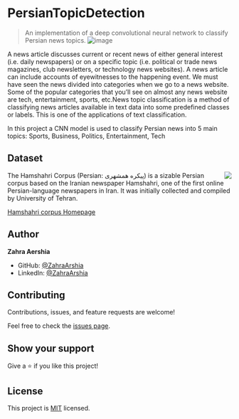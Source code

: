 # PersianTopicDetection
> An implementation of a deep convolutional neural network to classify Persian news topics.
![image](https://user-images.githubusercontent.com/78906545/198603427-42e197be-dd56-479b-a989-76a5726bb7db.png)

A news article discusses current or recent news of either general interest (i.e. daily newspapers) or on a specific topic (i.e. political or trade news magazines, club newsletters, or technology news websites). A news article can include accounts of eyewitnesses to the happening event. We must have seen the news divided into categories when we go to a news website. Some of the popular categories that you’ll see on almost any news website are tech, entertainment, sports, etc.News topic classification is a method of classifying news articles available in text data into some predefined classes or labels. This is one of the applications of text classification.

In this project a CNN model is used to classify Persian news into 5 main topics: Sports, Business, Politics, Entertainment, Tech

## Dataset
<img align='right' src="https://user-images.githubusercontent.com/78906545/198604373-7b1d35d5-e73c-4501-8e4d-77034666c591.png">
The Hamshahri Corpus (Persian: پیکره همشهری) is a sizable Persian corpus based on the Iranian newspaper Hamshahri, one of the first online Persian-language newspapers in Iran. It was initially collected and compiled by University of Tehran.

[Hamshahri corpus Homepage](https://dbrg.ut.ac.ir/Hamshahri/)

## Author

**Zahra Aershia**

- GitHub: [@ZahraArshia](https://github.com/ZahraArshia)
- LinkedIn: [@ZahraArshia](https://www.linkedin.com/in/ZahraArshia/)

## Contributing

Contributions, issues, and feature requests are welcome!

Feel free to check the [issues page](https://github.com/ZahraArshia/PersianTopicDetection/issues).

## Show your support

Give a ⭐️ if you like this project!

## License

This project is [MIT](https://github.com/ZahraArshia/PersianTopicDetection/blob/main/LICENSE) licensed.
